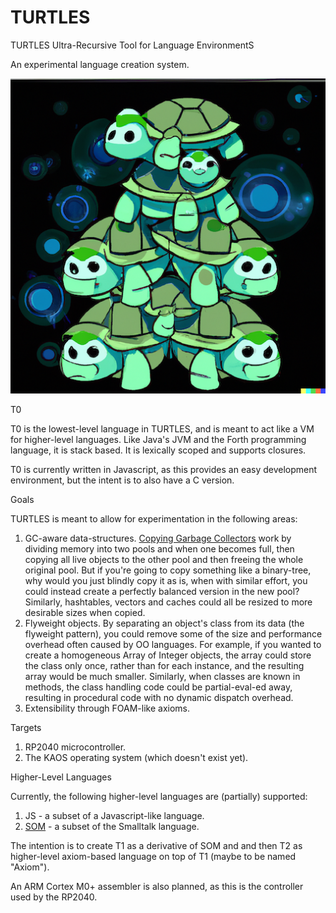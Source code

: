 # TURTLES
TURTLES Ultra-Recursive Tool for Language EnvironmentS

An experimental language creation system.

![Turtles](turtles.png)

T0

T0 is the lowest-level language in TURTLES, and is meant to act like a VM for higher-level languages. Like Java's JVM and the Forth programming language, it is stack based.
It is lexically scoped and supports closures.

T0 is currently written in Javascript, as this provides an easy development environment,
but the intent is to also have a C version.

Goals

TURTLES is meant to allow for experimentation in the following areas:
1. GC-aware data-structures. [Copying Garbage Collectors](https://en.wikipedia.org/wiki/Cheney%27s_algorithm#:~:text=Garbage%20collection%20is%20performed%20by,previous%20stop%20and%20copy%20technique.) work by dividing memory into two pools and when one becomes full, then copying all live objects to the other pool and then freeing the whole original pool. But if you're going to copy something like a binary-tree, why would you just blindly copy it as is, when with similar effort, you could instead create a perfectly balanced version in the new pool? Similarly, hashtables, vectors and caches could all be resized to more desirable sizes when copied.
2. Flyweight objects. By separating an object's class from its data (the flyweight pattern), you could remove some of the size and performance overhead often caused by OO languages. For example, if you wanted to create a homogeneous Array of Integer objects, the array could store the class only once, rather than for each instance, and the resulting array would be much smaller. Similarly, when classes are known in methods, the class handling code could be partial-eval-ed away, resulting in procedural code with no dynamic dispatch overhead.  
3. Extensibility through FOAM-like axioms.

Targets

1. RP2040 microcontroller.
2. The KAOS operating system (which doesn't exist yet).

Higher-Level Languages

Currently, the following higher-level languages are (partially) supported:

1. JS - a subset of a Javascript-like language.
2. [SOM](http://som-st.github.io/) - a subset of the Smalltalk language.

The intention is to create T1 as a derivative of SOM and and then T2 as higher-level
axiom-based language on top of T1 (maybe to be named "Axiom").

An ARM Cortex M0+ assembler is also planned, as this is the controller used by the RP2040.
